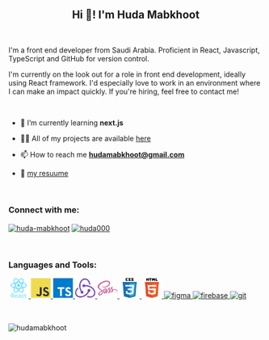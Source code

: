 <h2 align="center">Hi 👋! I'm Huda Mabkhoot</h2>

<br>

<p>I'm a front end developer from Saudi Arabia. Proficient in React, Javascript, TypeScript and GitHub for version control.</p> 

<p>I'm currently on the look out for a role in front end development, ideally using React framework. I'd especially love to work in an environment where I can make an impact quickly. If you're hiring, feel free to contact me!</p>

<br>

- 🌱 I’m currently learning **next.js**

- 👨‍💻 All of my projects are available [here](https://hudamabkhoot.netlify.app/)

- 📫 How to reach me **hudamabkhoot@gmail.com**

- 📄 [my resuume](https://drive.google.com/file/d/1N4JkapgtpzrJEQnXzi1GOpDG56JdfE4n/view)

<br>
<h3 align="left">Connect with me:</h3>
<p align="left">
<a href="#" target="blank"><img align="center" src="https://raw.githubusercontent.com/rahuldkjain/github-profile-readme-generator/master/src/images/icons/Social/linked-in-alt.svg" alt="huda-mabkhoot" height="30" width="40" /></a>
<a href="#" target="blank"><img align="center" src="https://raw.githubusercontent.com/rahuldkjain/github-profile-readme-generator/master/src/images/icons/Social/discord.svg" alt="huda000" height="30" width="40" /></a>
</p>

<br>

<h3 align="left">Languages and Tools:</h3>
<p align="left"> <a href="#" target="_blank" rel="noreferrer"> <a href="#" target="_blank" rel="noreferrer"> <img src="https://raw.githubusercontent.com/devicons/devicon/master/icons/react/react-original-wordmark.svg" alt="react" width="40" height="40"/> </a>
<a href="#" target="_blank" rel="noreferrer"> <img src="https://raw.githubusercontent.com/devicons/devicon/master/icons/javascript/javascript-original.svg" alt="javascript" width="40" height="40"/> </a> <a href="#" target="_blank" rel="noreferrer"> <img src="https://raw.githubusercontent.com/devicons/devicon/master/icons/typescript/typescript-original.svg" alt="typescript" width="40" height="40"/> </a>
<a href="#" target="_blank" rel="noreferrer"> <img src="https://raw.githubusercontent.com/devicons/devicon/master/icons/redux/redux-original.svg" alt="redux" width="40" height="40"/> </a> <a href="#" target="_blank" rel="noreferrer"> <img src="https://raw.githubusercontent.com/devicons/devicon/master/icons/sass/sass-original.svg" alt="sass" width="40" height="40"/> </a> <a href="#" target="_blank" rel="noreferrer"> <img src="https://raw.githubusercontent.com/devicons/devicon/master/icons/css3/css3-original-wordmark.svg" alt="css3" width="40" height="40"/> </a> <a href="#" target="_blank" rel="noreferrer"> <img src="https://raw.githubusercontent.com/devicons/devicon/master/icons/html5/html5-original-wordmark.svg" alt="html5" width="40" height="40"/> </a><a href="#" target="_blank" rel="noreferrer"> <img src="https://www.vectorlogo.zone/logos/figma/figma-icon.svg" alt="figma" width="40" height="40"/> </a> <a href="#" target="_blank" rel="noreferrer"> <img src="https://www.vectorlogo.zone/logos/firebase/firebase-icon.svg" alt="firebase" width="40" height="40"/> </a> <a href="#" target="_blank" rel="noreferrer"> <img src="https://www.vectorlogo.zone/logos/git-scm/git-scm-icon.svg" alt="git" width="40" height="40"/> </a>  </p>

<br>

<p><img align="center" src="https://github-readme-streak-stats.herokuapp.com/?user=hudamabkhoot&" alt="hudamabkhoot" /></p>
